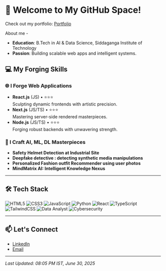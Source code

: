 # 🌟  Welcome to My GitHub Space! 

Check out my portfolio: [Portfolio](http://localhost:5173/)

About me -  
- **Education**: B.Tech in AI & Data Science, Siddaganga Institute of Technology
- **Passion**: Building scalable web apps and intelligent systems.

## 💻 My Forging Skills

### 🌐 I Forge Web Applications
- **React.js** (JS) • ⭐️⭐️⭐️  
  Sculpting dynamic frontends with artistic precision.
- **Next.js** (JS/TS) • ⭐️⭐️⭐️  
  Mastering server-side rendered masterpieces.
- **Node.js** (JS/TS) • ⭐️⭐️⭐️  
  Forging robust backends with unwavering strength.

### 🤖 I Craft AI, ML, DL Masterpieces
- **Safety Helmet Detection at Industrial Site**  
- **Deepfake detective : detecting synthetic media manipulations** 
- **Personalized Fashion outfit Recommender using user photos**
- **MindMatrix AI: Intelligent Knowledge Nexus**  

---

## 🛠️ Tech Stack
<!-- Badges from https://github.com/Ileriayo/markdown-badges -->
![HTML5](https://img.shields.io/badge/html5-%23E34F26.svg?style=for-the-badge&logo=html5&logoColor=white)
![CSS3](https://img.shields.io/badge/css3-%231572B6.svg?style=for-the-badge&logo=css3&logoColor=white)
![JavaScript](https://img.shields.io/badge/javascript-%23323330.svg?style=for-the-badge&logo=javascript&logoColor=%23F7DF1E)
![Python](https://img.shields.io/badge/python-3670A0?style=for-the-badge&logo=python&logoColor=ffdd54)
![React](https://img.shields.io/badge/react-%2320232a.svg?style=for-the-badge&logo=react&logoColor=%2361DAFB)
![TypeScript](https://img.shields.io/badge/typescript-%23007ACC.svg?style=for-the-badge&logo=typescript&logoColor=white)
![TailwindCSS](https://img.shields.io/badge/tailwindcss-%2338B2AC.svg?style=for-the-badge&logo=tailwind-css&logoColor=white)
![Data Analyst](https://img.shields.io/badge/Data%20Analyst-%231E90FF.svg?style=for-the-badge&logo=chart-bar&logoColor=white)
![Cybersecurity](https://img.shields.io/badge/Cybersecurity-%23FF4500.svg?style=for-the-badge&logo=shield&logoColor=white)

---

## 📫 Let's Connect
- [LinkedIn](https://www.linkedin.com/in/anooprn-mahi7781)
- [Email](mailto:anooprn.1si22ad400@gmail.com)


---

*Last Updated: 08:05 PM IST, June 30, 2025*
